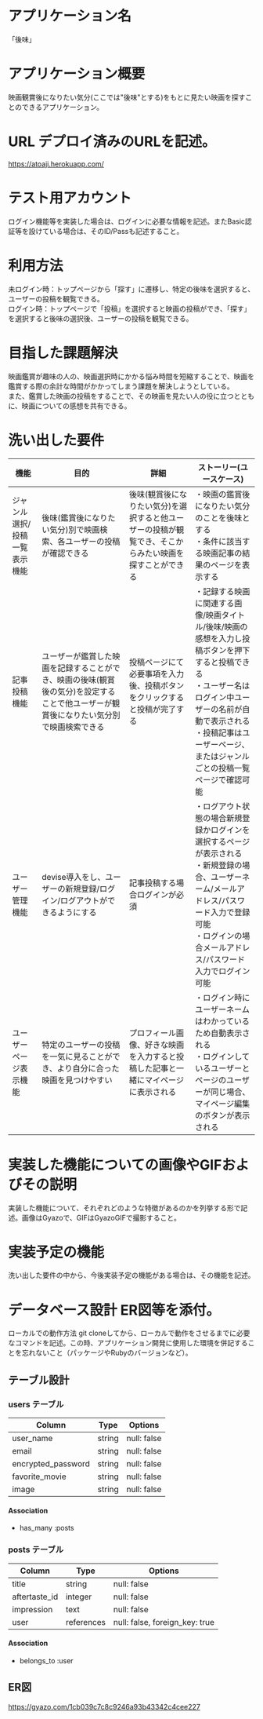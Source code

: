 # アプリケーション名
「後味」

# アプリケーション概要 
映画観賞後になりたい気分(ここでは"後味"とする)をもとに見たい映画を探すことのできるアプリケーション。

# URL	デプロイ済みのURLを記述。  
https://atoaji.herokuapp.com/

# テスト用アカウント  
ログイン機能等を実装した場合は、ログインに必要な情報を記述。またBasic認証等を設けている場合は、そのID/Passも記述すること。

# 利用方法
未ログイン時：トップページから「探す」に遷移し、特定の後味を選択すると、ユーザーの投稿を観覧できる。  
ログイン時：トップページで「投稿」を選択すると映画の投稿ができ、「探す」を選択すると後味の選択後、ユーザーの投稿を観覧できる。

# 目指した課題解決
映画鑑賞が趣味の人の、映画選択時にかかる悩み時間を短縮することで、映画を鑑賞する際の余計な時間がかかってしまう課題を解決しようとしている。  
また、鑑賞した映画の投稿をすることで、その映画を見たい人の役に立つとともに、映画についての感想を共有できる。

# 洗い出した要件
| 機能 | 目的  | 詳細 | ストーリー(ユースケース) |
|---- | ---- | ---- | -------------------- |
| ジャンル選択/投稿一覧表示機能 | 後味(鑑賞後になりたい気分)別で映画検索、各ユーザーの投稿が確認できる | 後味(観賞後になりたい気分)を選択すると他ユーザーの投稿が観覧でき、そこからみたい映画を探すことができる | ・映画の鑑賞後になりたい気分のことを後味とする<br>・条件に該当する映画記事の結果のページを表示する |
| 記事投稿機能               | ユーザーが鑑賞した映画を記録することができ、映画の後味(観賞後の気分)を設定することで他ユーザーが観賞後になりたい気分別で映画検索できる | 投稿ページにて必要事項を入力後、投稿ボタンをクリックすると投稿が完了する | ・記録する映画に関連する画像/映画タイトル/後味/映画の感想を入力し投稿ボタンを押下すると投稿できる<br>・ユーザー名はログイン中ユーザーの名前が自動で表示される<br>・投稿記事はユーザーページ、またはジャンルごとの投稿一覧ページで確認可能<br> |
| ユーザー管理機能            | devise導入をし、ユーザーの新規登録/ログイン/ログアウトができるようにする | 記事投稿する場合ログインが必須 | ・ログアウト状態の場合新規登録かログインを選択するページが表示される<br>・新規登録の場合、ユーザーネーム/メールアドレス/パスワード入力で登録可能<br>・ログインの場合メールアドレス/パスワード入力でログイン可能<br> |
| ユーザーページ表示機能       | 特定のユーザーの投稿を一気に見ることができ、より自分に合った映画を見つけやすい | プロフィール画像、好きな映画を入力すると投稿した記事と一緒にマイページに表示される | ・ログイン時にユーザーネームはわかっているため自動表示される<br>・ログインしているユーザーとページのユーザーが同じ場合、マイページ編集のボタンが表示される<br> |  


# 実装した機能についての画像やGIFおよびその説明
実装した機能について、それぞれどのような特徴があるのかを列挙する形で記述。画像はGyazoで、GIFはGyazoGIFで撮影すること。  

# 実装予定の機能
洗い出した要件の中から、今後実装予定の機能がある場合は、その機能を記述。  

# データベース設計	ER図等を添付。
ローカルでの動作方法	git cloneしてから、ローカルで動作をさせるまでに必要なコマンドを記述。この時、アプリケーション開発に使用した環境を併記することを忘れないこと（パッケージやRubyのバージョンなど）。  

## テーブル設計

### users テーブル

| Column             | Type   | Options     |
| ------------------ | ------ | ----------- |
| user_name          | string | null: false |
| email              | string | null: false |
| encrypted_password | string | null: false |
| favorite_movie     | string | null: false |
| image              | string | null: false |

#### Association

- has_many :posts

### posts テーブル

| Column        | Type       | Options                        |
| ------------- | ---------- | ------------------------------ |
| title         | string     | null: false                    |
| aftertaste_id | integer    | null: false                    |
| impression    | text       | null: false                    |
| user          | references | null: false, foreign_key: true |

#### Association

- belongs_to :user

## ER図
https://gyazo.com/1cb039c7c8c9246a93b43342c4cee227
